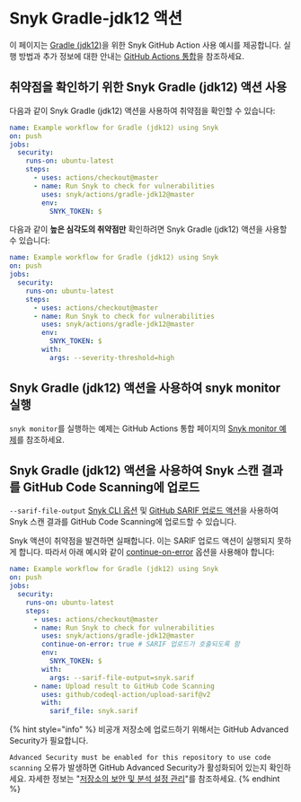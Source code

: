 # Snyk Gradle-jdk12 액션

이 페이지는 [Gradle (jdk12)](https://github.com/snyk/actions/tree/master/gradle-jdk12)을 위한 Snyk GitHub Action 사용 예시를 제공합니다. 실행 방법과 추가 정보에 대한 안내는 [GitHub Actions 통합](https://docs.snyk.io/integrations/ci-cd-integrations/github-actions-integration)을 참조하세요.

## 취약점을 확인하기 위한 Snyk Gradle (jdk12) 액션 사용

다음과 같이 Snyk Gradle (jdk12) 액션을 사용하여 취약점을 확인할 수 있습니다:

```yaml
name: Example workflow for Gradle (jdk12) using Snyk
on: push
jobs:
  security:
    runs-on: ubuntu-latest
    steps:
      - uses: actions/checkout@master
      - name: Run Snyk to check for vulnerabilities
        uses: snyk/actions/gradle-jdk12@master
        env:
          SNYK_TOKEN: $
```

다음과 같이 **높은 심각도의 취약점만** 확인하려면 Snyk Gradle (jdk12) 액션을 사용할 수 있습니다:

```yaml
name: Example workflow for Gradle (jdk12) using Snyk
on: push
jobs:
  security:
    runs-on: ubuntu-latest
    steps:
      - uses: actions/checkout@master
      - name: Run Snyk to check for vulnerabilities
        uses: snyk/actions/gradle-jdk12@master
        env:
          SNYK_TOKEN: $
        with:
          args: --severity-threshold=high
```

## Snyk Gradle (jdk12) 액션을 사용하여 snyk monitor 실행

`snyk monitor`를 실행하는 예제는 GitHub Actions 통합 페이지의 [Snyk monitor 예제](https://docs.snyk.io/integrations/ci-cd-integrations/github-actions-integration#snyk-monitor-example)를 참조하세요.

## Snyk Gradle (jdk12) 액션을 사용하여 Snyk 스캔 결과를 GitHub Code Scanning에 업로드

`--sarif-file-output` [Snyk CLI 옵션](https://docs.snyk.io/snyk-cli/cli-reference) 및 [GitHub SARIF 업로드 액션](https://docs.github.com/en/code-security/secure-coding/uploading-a-sarif-file-to-github)을 사용하여 Snyk 스캔 결과를 GitHub Code Scanning에 업로드할 수 있습니다.

Snyk 액션이 취약점을 발견하면 실패합니다. 이는 SARIF 업로드 액션이 실행되지 못하게 합니다. 따라서 아래 예시와 같이 [continue-on-error](https://docs.github.com/en/actions/reference/workflow-syntax-for-github-actions#jobsjob_idstepscontinue-on-error) 옵션을 사용해야 합니다:

```yaml
name: Example workflow for Gradle (jdk12) using Snyk
on: push
jobs:
  security:
    runs-on: ubuntu-latest
    steps:
      - uses: actions/checkout@master
      - name: Run Snyk to check for vulnerabilities
        uses: snyk/actions/gradle-jdk12@master
        continue-on-error: true # SARIF 업로드가 호출되도록 함
        env:
          SNYK_TOKEN: $
        with:
          args: --sarif-file-output=snyk.sarif
      - name: Upload result to GitHub Code Scanning
        uses: github/codeql-action/upload-sarif@v2
        with:
          sarif_file: snyk.sarif
```

{% hint style="info" %}
비공개 저장소에 업로드하기 위해서는 GitHub Advanced Security가 필요합니다.

`Advanced Security must be enabled for this repository to use code scanning` 오류가 발생하면 GitHub Advanced Security가 활성화되어 있는지 확인하세요. 자세한 정보는 "[저장소의 보안 및 분석 설정 관리](https://docs.github.com/en/repositories/managing-your-repositorys-settings-and-features/enabling-features-for-your-repository/managing-security-and-analysis-settings-for-your-repository)"를 참조하세요.
{% endhint %}

